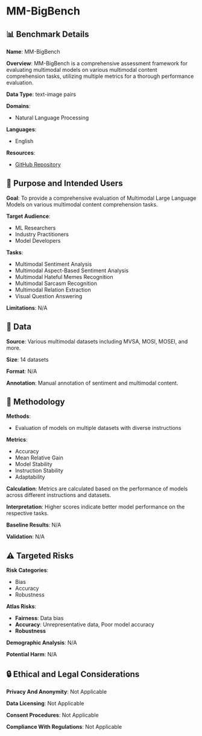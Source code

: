 # MM-BigBench

## 📊 Benchmark Details

**Name**: MM-BigBench

**Overview**: MM-BigBench is a comprehensive assessment framework for evaluating multimodal models on various multimodal content comprehension tasks, utilizing multiple metrics for a thorough performance evaluation.

**Data Type**: text-image pairs

**Domains**:
- Natural Language Processing

**Languages**:
- English

**Resources**:
- [GitHub Repository](https://github.com/declare-lab/MM-BigBench)

## 🎯 Purpose and Intended Users

**Goal**: To provide a comprehensive evaluation of Multimodal Large Language Models on various multimodal content comprehension tasks.

**Target Audience**:
- ML Researchers
- Industry Practitioners
- Model Developers

**Tasks**:
- Multimodal Sentiment Analysis
- Multimodal Aspect-Based Sentiment Analysis
- Multimodal Hateful Memes Recognition
- Multimodal Sarcasm Recognition
- Multimodal Relation Extraction
- Visual Question Answering

**Limitations**: N/A

## 💾 Data

**Source**: Various multimodal datasets including MVSA, MOSI, MOSEI, and more.

**Size**: 14 datasets

**Format**: N/A

**Annotation**: Manual annotation of sentiment and multimodal content.

## 🔬 Methodology

**Methods**:
- Evaluation of models on multiple datasets with diverse instructions

**Metrics**:
- Accuracy
- Mean Relative Gain
- Model Stability
- Instruction Stability
- Adaptability

**Calculation**: Metrics are calculated based on the performance of models across different instructions and datasets.

**Interpretation**: Higher scores indicate better model performance on the respective tasks.

**Baseline Results**: N/A

**Validation**: N/A

## ⚠️ Targeted Risks

**Risk Categories**:
- Bias
- Accuracy
- Robustness

**Atlas Risks**:
- **Fairness**: Data bias
- **Accuracy**: Unrepresentative data, Poor model accuracy
- **Robustness**

**Demographic Analysis**: N/A

**Potential Harm**: N/A

## 🔒 Ethical and Legal Considerations

**Privacy And Anonymity**: Not Applicable

**Data Licensing**: Not Applicable

**Consent Procedures**: Not Applicable

**Compliance With Regulations**: Not Applicable
